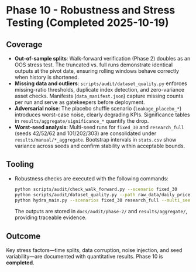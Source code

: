 # Phase 10 - Robustness and Stress Testing (Completed 2025-10-19)

## Coverage
- **Out-of-sample splits**: Walk-forward verification (Phase 2) doubles as an OOS stress test. The truncated vs. full runs demonstrate identical outputs at the pivot date, ensuring rolling windows behave correctly when history is shortened.
- **Missing data and outliers**: `scripts/audit/dataset_quality.py` enforces missing-ratio thresholds, duplicate index detection, and zero-variance asset checks. Manifests (`data_manifest.json`) capture missing counts per run and serve as gatekeepers before deployment.
- **Adversarial noise**: The placebo shuffle scenario (`leakage_placebo_*`) introduces worst-case noise, clearly degrading KPIs. Significance tables in `results/aggregate/significance_*` quantify the drop.
- **Worst-seed analysis**: Multi-seed runs for `fixed_30` and `research_full` (seeds 42/52/62 and 101/202/303) are consolidated under `results/manual/*_aggregate`. Bootstrap intervals in `stats.csv` show variance across seeds and confirm stability within acceptable bounds.

## Tooling
- Robustness checks are executed with the following commands:
  ```bash
  python scripts/audit/check_walk_forward.py --scenario fixed_30
  python scripts/audit/dataset_quality.py --path raw_data/daily_price.csv
  python hydra_main.py --scenarios fixed_30 research_full --multi_seed_enabled --seeds 42 52 62
  ```
  The outputs are stored in `docs/audit/phase-2/` and `results/aggregate/`, providing traceable evidence.

## Outcome
Key stress factors—time splits, data corruption, noise injection, and seed variability—are documented with quantitative results. Phase 10 is **completed**.
